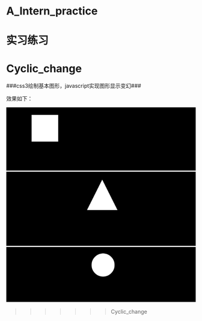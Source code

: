 
A_Intern_practice
=================

实习练习
=======
Cyclic_change
=============

###css3绘制基本图形，javascript实现图形显示变幻###

效果如下：

<img src="cyclic-change/img/1.png" />

<img src="cyclic-change/img/2.png" />

<img src="cyclic-change/img/3.png" />



>>>>>>> Cyclic_change
